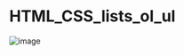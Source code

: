 ﻿# HTML_CSS_lists_ol_ul
![image](https://user-images.githubusercontent.com/90620664/135750807-711cf76e-b977-4020-91e6-42c2ee9e6ca2.png)

